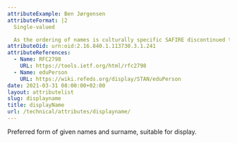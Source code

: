 ```yaml
---
attributeExample: Ben Jørgensen
attributeFormat: |2
  Single-valued

  As the ordering of names is culturally specific SAFIRE discontinued the autogeneration of this attribute on 31 March 2021.
attributeOid: urn:oid:2.16.840.1.113730.3.1.241
attributeReferences:
  - Name: RFC2798
    URL: https://tools.ietf.org/html/rfc2798
  - Name: eduPerson
    URL: https://wiki.refeds.org/display/STAN/eduPerson
date: 2021-03-31 08:00:00+02:00
layout: attributelist
slug: displayname
title: displayName
url: /technical/attributes/displayname/
---
```


Preferred form of given names and surname, suitable for display.
